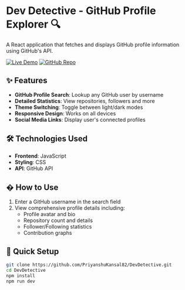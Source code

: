 # Dev Detective - GitHub Profile Explorer 🔍

A React application that fetches and displays GitHub profile information using GitHub's API.

[![Live Demo](https://img.shields.io/badge/-Live_Demo-green)](http://priyanshukansal82.github.io/DevDetective/)
[![GitHub Repo](https://img.shields.io/badge/-Source_Code-blue)](https://github.com/PriyanshuKansal82/DevDetective)

## ✨ Features
- **GitHub Profile Search**: Lookup any GitHub user by username
- **Detailed Statistics**: View repositories, followers and more
- **Theme Switching**: Toggle between light/dark modes
- **Responsive Design**: Works on all devices
- **Social Media Links**: Display user's connected profiles

## 🛠 Technologies Used
- **Frontend**: JavaScript
- **Styling**: CSS
- **API**: GitHub API

## � How to Use
1. Enter a GitHub username in the search field
2. View comprehensive profile details including:
   - Profile avatar and bio
   - Repository count and details
   - Follower/Following statistics
   - Contribution graphs

## 🚀 Quick Setup
```bash
git clone https://github.com/PriyanshuKansal82/DevDetective.git
cd DevDetective
npm install
npm run dev
